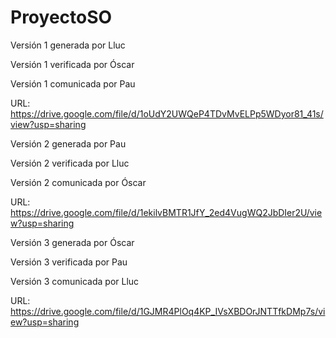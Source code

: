 # ProyectoSO
Versión 1 generada por Lluc

Versión 1 verificada por Óscar

Versión 1 comunicada por Pau

URL: https://drive.google.com/file/d/1oUdY2UWQeP4TDvMvELPp5WDyor81_41s/view?usp=sharing

Versión 2 generada por Pau

Versión 2 verificada por Lluc

Versión 2 comunicada por Óscar

URL: https://drive.google.com/file/d/1ekilvBMTR1JfY_2ed4VugWQ2JbDIer2U/view?usp=sharing

Versión 3 generada por Óscar

Versión 3 verificada por Pau

Versión 3 comunicada por Lluc

URL: https://drive.google.com/file/d/1GJMR4PlOq4KP_IVsXBDOrJNTTfkDMp7s/view?usp=sharing
